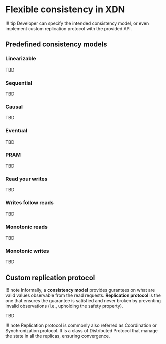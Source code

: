# Flexible consistency in XDN

!!! tip
    Developer can specify the intended consistency model, or even implement custom replication protocol with the
    provided API.

## Predefined consistency models

### Linearizable
TBD

### Sequential
TBD

### Causal
TBD

### Eventual
TBD

### PRAM
TBD

### Read your writes
TBD

### Writes follow reads
TBD

### Monotonic reads
TBD

### Monotonic writes
TBD

## Custom replication protocol

!!! note
    Informally, a **consistency model** provides gurantees on what are valid values observable from the read requests. 
    **Replication protocol** is the one that ensures the guarantee is satisfied and never broken by
    preventing invalid observations (i.e., upholding the safety property).

TBD

!!! note
    Replication protocol is commonly also referred as Coordination or Synchronization protocol. It is a class of 
    Distributed Protocol that manage the state in all the replicas, ensuring convergence.   